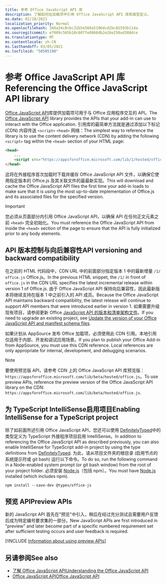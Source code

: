 ```yaml
---
title: 参考 Office JavaScript API 库
description: 了解如何在加载项中引用 Office JavaScript API 库和类型定义。
ms.date: 02/18/2021
localization_priority: Normal
ms.openlocfilehash: 346a34c0cbc31b5e569a5106dcd2bc01593b114a
ms.sourcegitcommit: e7009c565b18c607fe0868db2e26e250ad308dce
ms.translationtype: MT
ms.contentlocale: zh-CN
ms.lasthandoff: 03/05/2021
ms.locfileid: "50505190"
---
```

# <a name="referencing-the-office-javascript-api-library"></a><span data-ttu-id="7bcc0-103">参考 Office JavaScript API 库</span><span class="sxs-lookup"><span data-stu-id="7bcc0-103">Referencing the Office JavaScript API library</span></span>

<span data-ttu-id="7bcc0-104">[Office JavaScript API](../reference/javascript-api-for-office.md)库提供加载项可用于与 Office 应用程序交互的 API。</span><span class="sxs-lookup"><span data-stu-id="7bcc0-104">The [Office JavaScript API](../reference/javascript-api-for-office.md) library provides the APIs that your add-in can use to interact with the Office application.</span></span> <span data-ttu-id="7bcc0-105">引用库的最简单方法就是通过添加以下标记 (CDN) 内容传送 `<script>` `<head>` 网络：</span><span class="sxs-lookup"><span data-stu-id="7bcc0-105">The simplest way to reference the library is to use the content delivery network (CDN) by adding the following `<script>` tag within the `<head>` section of your HTML page:</span></span>  

```html
<head>
    ...
    <script src="https://appsforoffice.microsoft.com/lib/1/hosted/office.js" type="text/javascript"></script>
</head>
```

<span data-ttu-id="7bcc0-106">这将在外接程序首次加载时下载并缓存 Office JavaScript API 文件，以确保它使用指定版本的 Office.js 及其关联文件的最最新实现。</span><span class="sxs-lookup"><span data-stu-id="7bcc0-106">This will download and cache the Office JavaScript API files the first time your add-in loads to make sure that it is using the most up-to-date implementation of Office.js and its associated files for the specified version.</span></span>

> [!IMPORTANT]
> <span data-ttu-id="7bcc0-107">您必须从页面部分内引用 Office JavaScript API，以确保 API 在任何正文元素之前 `<head>` 完全初始化。</span><span class="sxs-lookup"><span data-stu-id="7bcc0-107">You must reference the Office JavaScript API from inside the `<head>` section of the page to ensure that the API is fully initialized prior to any body elements.</span></span>

## <a name="api-versioning-and-backward-compatibility"></a><span data-ttu-id="7bcc0-108">API 版本控制与向后兼容性</span><span class="sxs-lookup"><span data-stu-id="7bcc0-108">API versioning and backward compatibility</span></span>

<span data-ttu-id="7bcc0-109">在之前的 HTML 代码段中，CDN URL 中的前面部分指定版本 1 中的最新增量 `/1/` `office.js` Office.js。</span><span class="sxs-lookup"><span data-stu-id="7bcc0-109">In the previous HTML snippet, the `/1/` in front of `office.js` in the CDN URL specifies the latest incremental release within version 1 of Office.js.</span></span> <span data-ttu-id="7bcc0-110">由于 Office JavaScript API 保持向后兼容性，因此最新版本将继续支持在版本 1 中之前引入的 API 成员。</span><span class="sxs-lookup"><span data-stu-id="7bcc0-110">Because the Office JavaScript API maintains backward compatibility, the latest release will continue to support API members that were introduced earlier in version 1.</span></span> <span data-ttu-id="7bcc0-111">如果需要升级现有项目，请参阅更新 Office [JavaScript API 的版本和清单架构文件](update-your-javascript-api-for-office-and-manifest-schema-version.md)。</span><span class="sxs-lookup"><span data-stu-id="7bcc0-111">If you need to upgrade an existing project, see [Update the version of your Office JavaScript API and manifest schema files](update-your-javascript-api-for-office-and-manifest-schema-version.md).</span></span> 

<span data-ttu-id="7bcc0-p103">如果计划从 AppSource 发布 Office 加载项，必须使用此 CDN 引用。本地引用仅适用于内部、开发和调试应用场景。</span><span class="sxs-lookup"><span data-stu-id="7bcc0-p103">If you plan to publish your Office Add-in from AppSource, you must use this CDN reference. Local references are only appropriate for internal, development, and debugging scenarios.</span></span>

> [!NOTE]
> <span data-ttu-id="7bcc0-114">要使用预览版 API，请参考 CDN 上的 Office JavaScript API 库预览版：`https://appsforoffice.microsoft.com/lib/beta/hosted/office.js`。</span><span class="sxs-lookup"><span data-stu-id="7bcc0-114">To use preview APIs, reference the preview version of the Office JavaScript API library on the CDN: `https://appsforoffice.microsoft.com/lib/beta/hosted/office.js`.</span></span>

## <a name="enabling-intellisense-for-a-typescript-project"></a><span data-ttu-id="7bcc0-115">为 TypeScript IntelliSense启用项目</span><span class="sxs-lookup"><span data-stu-id="7bcc0-115">Enabling IntelliSense for a TypeScript project</span></span>

<span data-ttu-id="7bcc0-116">除了如前面所述引用 Office JavaScript API，您还可以使用 [DefinitelyTyped](https://github.com/DefinitelyTyped/DefinitelyTyped/tree/master/types/office-js)中的类型定义为 TypeScript 外接程序项目启用 IntelliSense。</span><span class="sxs-lookup"><span data-stu-id="7bcc0-116">In addition to referencing the Office JavaScript API as described previously, you can also enable IntelliSense for TypeScript add-in project by using the type definitions from [DefinitelyTyped](https://github.com/DefinitelyTyped/DefinitelyTyped/tree/master/types/office-js).</span></span> <span data-ttu-id="7bcc0-117">为此，请从项目文件夹的根目录 (启用节点的系统提示符或 git bash) 运行以下命令。</span><span class="sxs-lookup"><span data-stu-id="7bcc0-117">To do so, run the following command in a Node-enabled system prompt (or git bash window) from the root of your project folder.</span></span> <span data-ttu-id="7bcc0-118">必须安装 [Node.js](https://nodejs.org)（包括 npm）。</span><span class="sxs-lookup"><span data-stu-id="7bcc0-118">You must have [Node.js](https://nodejs.org) installed (which includes npm).</span></span>

```command&nbsp;line
npm install --save-dev @types/office-js
```

## <a name="preview-apis"></a><span data-ttu-id="7bcc0-119">预览 API</span><span class="sxs-lookup"><span data-stu-id="7bcc0-119">Preview APIs</span></span>

<span data-ttu-id="7bcc0-120">新的 JavaScript API 首先在"预览"中引入，稍后在经过充分测试且需要用户反馈后成为特定编号要求集的一部分。</span><span class="sxs-lookup"><span data-stu-id="7bcc0-120">New JavaScript APIs are first introduced in "preview" and later become part of a specific numbered requirement set after sufficient testing occurs and user feedback is required.</span></span>

[!INCLUDE [Information about using preview APIs](../includes/using-preview-apis-host.md)]

## <a name="see-also"></a><span data-ttu-id="7bcc0-121">另请参阅</span><span class="sxs-lookup"><span data-stu-id="7bcc0-121">See also</span></span>

- [<span data-ttu-id="7bcc0-122">了解 Office JavaScript API</span><span class="sxs-lookup"><span data-stu-id="7bcc0-122">Understanding the Office JavaScript API</span></span>](understanding-the-javascript-api-for-office.md)
- [<span data-ttu-id="7bcc0-123">Office JavaScript API</span><span class="sxs-lookup"><span data-stu-id="7bcc0-123">Office JavaScript API</span></span>](../reference/javascript-api-for-office.md)
